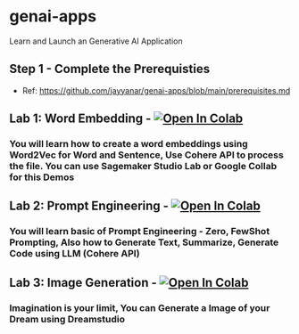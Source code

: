 # genai-apps
Learn and Launch an Generative AI Application

## Step 1 - Complete the Prerequisties

- Ref: https://github.com/jayyanar/genai-apps/blob/main/prerequisites.md


## Lab 1: Word Embedding - [![Open In Colab](https://colab.research.google.com/assets/colab-badge.svg)](https://colab.research.google.com/github/jayyanar/genai-apps/blob/main/lab1_word_embedding.ipynb) 
### You will learn how to create a word embeddings using Word2Vec for Word and Sentence, Use Cohere API to process the file. You can use Sagemaker Studio Lab or Google Collab for this Demos


## Lab 2: Prompt Engineering - [![Open In Colab](https://colab.research.google.com/assets/colab-badge.svg)](https://colab.research.google.com/github/jayyanar/genai-apps/blob/main/lab2_prompt_engineering.ipynb) 

### You will learn basic of Prompt Engineering - Zero, FewShot Prompting, Also how to Generate Text, Summarize, Generate Code using LLM (Cohere API)


## Lab 3: Image Generation - [![Open In Colab](https://colab.research.google.com/assets/colab-badge.svg)](https://colab.research.google.com/github/jayyanar/genai-apps/blob/main/lab3_gen_images.ipynb) 

### Imagination is your limit, You can Generate a Image of your Dream using Dreamstudio

